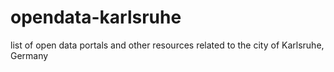 # opendata-karlsruhe
list of open data portals and other resources related to the city of Karlsruhe, Germany
